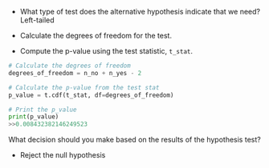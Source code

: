 - What type of test does the alternative hypothesis indicate that we need?
Left-tailed

- Calculate the degrees of freedom for the test.
- Compute the p-value using the test statistic, `t_stat`.
```Python
# Calculate the degrees of freedom
degrees_of_freedom = n_no + n_yes - 2

# Calculate the p-value from the test stat
p_value = t.cdf(t_stat, df=degrees_of_freedom)

# Print the p_value
print(p_value)
>>0.008432382146249523
```
What decision should you make based on the results of the hypothesis test?
- Reject the null hypothesis